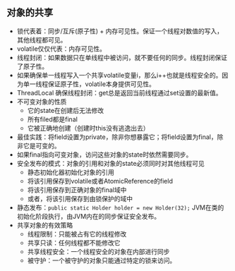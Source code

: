 ## 对象的共享
- 锁代表着：同步/互斥(原子性) + 内存可见性。保证一个线程对数值的写入，其他线程都可见。
- volatile仅仅代表：内存可见性。
- 线程封闭：如果数据只在单线程中被访问，就不要任何的同步。线程封闭保证了原子性。
- 如果确保单一线程写入一个共享volatile变量i，那么i++也就是线程安全的。因为单一线程保证原子性，volatile本身提供可见性。
- ThreadLocal 确保线程封闭：get总是返回当前线程通过set设置的最新值。
- 不可变对象的性质
  - 它的state在创建后无法修改
  - 所有filed都是final
  - 它被正确地创建（创建时this没有逃逸出去）
- 最佳实践：将field设置为private，除非你想暴露它；将field设置为final，除非它是可变的。
- 如果final指向可变对象，访问这些对象的state时依然需要同步。
- 安全发布的模式：对象的引用和对象的state必须同时对其他线程可见
  - 静态初始化器初始化对象的引用
  - 将该引用保存到volatile或者AtomicReference的field
  - 将该引用保存到正确对象的final域中
  - 或者，将该引用保存到由锁保护的域中
- 静态发布：`public static Holder holder = new Holder(32);` JVM在类的初始化阶段执行，由JVM内在的同步保证安全发布。
- 共享对象的有效策略
  - 线程限制：只能被占有它的线程修改
  - 共享只读：任何线程都不能修改它
  - 共享线程安全：一个线程安全的对象在内部进行同步
  - 被守护：一个被守护的对象只能通过特定的锁来访问。